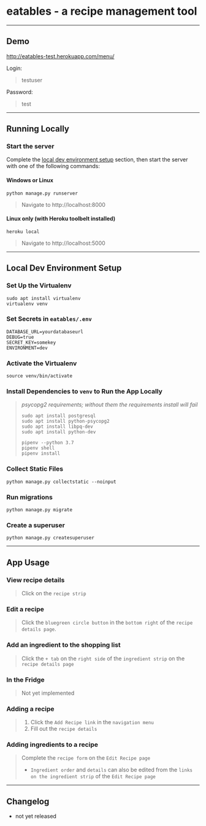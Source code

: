 # eatables - a recipe management tool
---

## Demo

http://eatables-test.herokuapp.com/menu/

Login:
> testuser

Password:
> test

---

## Running Locally

### Start the server

Complete the [local dev environment setup](#local-dev-environment-setup) section, then start the server with one of the following commands:

#### Windows or Linux

```
python manage.py runserver
```

>Navigate to http://localhost:8000

#### Linux only (with Heroku toolbelt installed)

```
heroku local
```

>Navigate to http://localhost:5000

---

## Local Dev Environment Setup

### Set Up the Virtualenv

```
sudo apt install virtualenv
virtualenv venv
```

### Set Secrets in `eatables/.env`

```
DATABASE_URL=yourdatabaseurl
DEBUG=true
SECRET_KEY=somekey
ENVIRONMENT=dev
```

### Activate the Virtualenv

```
source venv/bin/activate
```

### Install Dependencies to `venv` to Run the App Locally

>*psycopg2 requirements; without them the requirements install will fail*
>```
>sudo apt install postgresql
>sudo apt install python-psycopg2
>sudo apt install libpq-dev
>sudo apt install python-dev
>```
>
>```
>pipenv --python 3.7
>pipenv shell
>pipenv install
>```

### Collect Static Files

```
python manage.py collectstatic --noinput
```

### Run migrations

```
python manage.py migrate
```

### Create a superuser

```
python manage.py createsuperuser
```

---

## App Usage

### View recipe details

>Click on the `recipe strip`

### Edit a recipe

>Click the `bluegreen circle button` in the `bottom right` of the `recipe details page`.

### Add an ingredient to the shopping list

>Click the `+ tab` on the `right side` of the `ingredient strip` on the `recipe details page`

### In the Fridge

>Not yet implemented

### Adding a recipe

>1. Click the `Add Recipe link` in the `navigation menu`
>2. Fill out the `recipe details`

### Adding ingredients to a recipe

>Complete the `recipe form` on the `Edit Recipe page`<br>
>* `Ingredient order` and `details` can also be edited from the `links on the ingredient strip` of the `Edit Recipe page`

---

## Changelog

- not yet released
